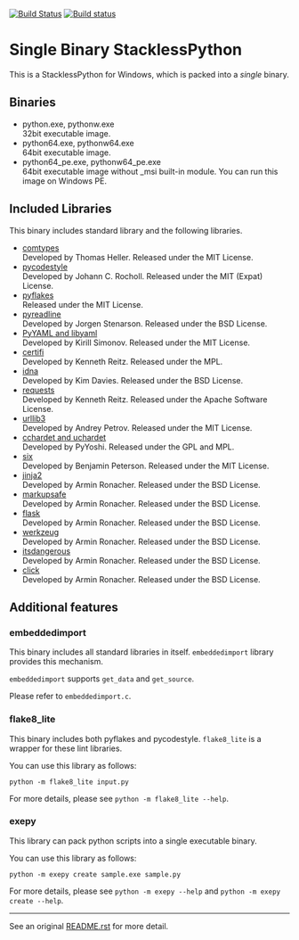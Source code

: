 [![Build Status](https://dev.azure.com/masamitsu-murase/single_binary_stackless_python/_apis/build/status/masamitsu-murase.single_binary_stackless_python?branchName=master3)](https://dev.azure.com/masamitsu-murase/single_binary_stackless_python/_build/latest?definitionId=1&branchName=master3) [![Build status](https://ci.appveyor.com/api/projects/status/btjf8f567h0a1jc3/branch/master3?svg=true)](https://ci.appveyor.com/project/masamitsu-murase/single-binary-stackless-python/branch/master3)

# Single Binary StacklessPython

This is a StacklessPython for Windows, which is packed into a *single* binary.

## Binaries

* python.exe, pythonw.exe  
  32bit executable image.
* python64.exe, pythonw64.exe  
  64bit executable image.
* python64\_pe.exe, pythonw64\_pe.exe  
  64bit executable image without _msi built-in module. You can run this image on Windows PE.

## Included Libraries

This binary includes standard library and the following libraries.

* [comtypes](https://pypi.org/project/comtypes/)  
  Developed by Thomas Heller. Released under the MIT License.
* [pycodestyle](https://pypi.org/project/pycodestyle/)  
  Developed by Johann C. Rocholl. Released under the MIT (Expat) License.
* [pyflakes](https://pypi.org/project/pyflakes/)  
  Released under the MIT License.
* [pyreadline](https://pypi.org/project/pyreadline/)  
  Developed by Jorgen Stenarson. Released under the BSD License.
* [PyYAML and libyaml](https://pypi.org/project/PyYAML/)  
  Developed by Kirill Simonov. Released under the MIT License.
* [certifi](https://pypi.org/project/certifi/)  
  Developed by Kenneth Reitz. Released under the MPL.
* [idna](https://pypi.org/project/idna/)  
  Developed by Kim Davies. Released under the BSD License.
* [requests](https://pypi.org/project/requests/)  
  Developed by Kenneth Reitz. Released under the Apache Software License.
* [urllib3](https://pypi.org/project/urllib3/)  
  Developed by Andrey Petrov. Released under the MIT License.
* [cchardet and uchardet](https://pypi.org/project/cchardet/)  
  Developed by PyYoshi. Released under the GPL and MPL.
* [six](https://pypi.org/project/six/)  
  Developed by Benjamin Peterson. Released under the MIT License.
* [jinja2](https://pypi.org/project/Jinja2/)  
  Developed by Armin Ronacher. Released under the BSD License.
* [markupsafe](https://pypi.org/project/MarkupSafe/)  
  Developed by Armin Ronacher. Released under the BSD License.
* [flask](https://pypi.org/project/Flask/)  
  Developed by Armin Ronacher. Released under the BSD License.
* [werkzeug](https://pypi.org/project/Werkzeug/)  
  Developed by Armin Ronacher. Released under the BSD License.
* [itsdangerous](https://pypi.org/project/itsdangerous/)  
  Developed by Armin Ronacher. Released under the BSD License.
* [click](https://pypi.org/project/click/)  
  Developed by Armin Ronacher. Released under the BSD License.

## Additional features

### embeddedimport

This binary includes all standard libraries in itself. `embeddedimport` library provides this mechanism.

`embeddedimport` supports `get_data` and `get_source`.

Please refer to `embeddedimport.c`.

### flake8_lite

This binary includes both pyflakes and pycodestyle. `flake8_lite` is a wrapper for these lint libraries.

You can use this library as follows:

```
python -m flake8_lite input.py
```

For more details, please see `python -m flake8_lite --help`.

### exepy

This library can pack python scripts into a single executable binary.

You can use this library as follows:

```
python -m exepy create sample.exe sample.py
```

For more details, please see `python -m exepy --help` and `python -m exepy create --help`.

---

See an original [README.rst](https://github.com/masamitsu-murase/single_binary_stackless_python/blob/master3/README.rst) for more detail.
